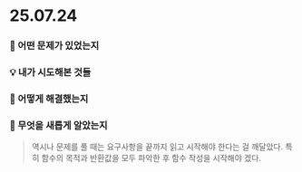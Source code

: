 # 25.07.24

### 🔎 어떤 문제가 있었는지
> 
> 
> 
### 💡 내가 시도해본 것들
> 
> 
> 

### 🧭 어떻게 해결했는지
> 


### 📗 무엇을 새롭게 알았는지
> 
> 역시나 문제를 풀 때는 요구사항을 끝까지 읽고 시작해야 한다는 걸 깨달았다.
> 특히 함수의 목적과 반환값을 모두 파악한 후 함수 작성을 시작해야 겠다.
> 